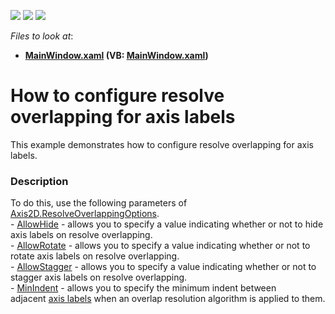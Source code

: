 <!-- default badges list -->
![](https://img.shields.io/endpoint?url=https://codecentral.devexpress.com/api/v1/VersionRange/128568928/22.2.2%2B)
[![](https://img.shields.io/badge/Open_in_DevExpress_Support_Center-FF7200?style=flat-square&logo=DevExpress&logoColor=white)](https://supportcenter.devexpress.com/ticket/details/T316624)
[![](https://img.shields.io/badge/📖_How_to_use_DevExpress_Examples-e9f6fc?style=flat-square)](https://docs.devexpress.com/GeneralInformation/403183)
<!-- default badges end -->
<!-- default file list -->
*Files to look at*:

* **[MainWindow.xaml](./CS/ResolveOverlappingSample/MainWindow.xaml) (VB: [MainWindow.xaml](./VB/ResolveOverlappingSample/MainWindow.xaml))**
<!-- default file list end -->
# How to configure resolve overlapping for axis labels


This example demonstrates how to configure resolve overlapping for axis labels.


<h3>Description</h3>

<p>To do this, use the following parameters of <a href="https://documentation.devexpress.com/#WPF/DevExpressXpfChartsAxis2D_ResolveOverlappingOptionstopic">Axis2D.ResolveOverlappingOptions</a>.<br>-&nbsp;<a href="https://documentation.devexpress.com/#WPF/DevExpressXpfChartsAxisLabelResolveOverlappingOptions_AllowHidetopic">AllowHide</a>&nbsp;- allows you to specify&nbsp;a value indicating whether or not to hide axis labels on resolve overlapping.<br>-&nbsp;<a href="https://documentation.devexpress.com/#WPF/DevExpressXpfChartsAxisLabelResolveOverlappingOptions_AllowRotatetopic">AllowRotate</a>&nbsp;- allows you to specify&nbsp;a value indicating whether or not to rotate axis labels on resolve overlapping.<br>-&nbsp;<a href="https://documentation.devexpress.com/#WPF/DevExpressXpfChartsAxisLabelResolveOverlappingOptions_AllowStaggertopic">AllowStagger</a>&nbsp;-&nbsp;allows you to specify&nbsp;a value indicating whether or not to stagger axis labels on resolve overlapping.<br>-&nbsp;<a href="https://documentation.devexpress.com/#WPF/DevExpressXpfChartsAxisLabelResolveOverlappingOptions_MinIndenttopic">MinIndent</a>&nbsp;-&nbsp;allows you to specify&nbsp;the minimum indent between adjacent&nbsp;<a href="https://documentation.devexpress.com/WPF/CustomDocument6336.aspx">axis labels</a> when an overlap resolution algorithm is applied to them.</p>

<br/>


